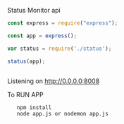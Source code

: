 Status Monitor api 

 ```javascript 
 const express = require("express");
 
 const app = express();
 
 var status = require('./status');
 
 status(app);
  
 ```
Listening on http://0.0.0.0:8008

To RUN APP 
      
	   npm install 
	   node app.js or nodemon app.js 
